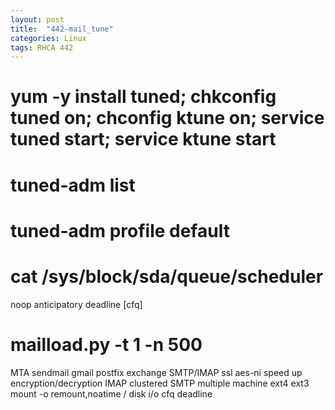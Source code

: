```yaml
---
layout: post
title:  "442-mail_tune"
categories: Linux
tags: RHCA 442
---
```



# yum -y install tuned; chkconfig tuned on; chconfig ktune on; service tuned start; service ktune start
# tuned-adm list
# tuned-adm profile default
# cat /sys/block/sda/queue/scheduler
noop anticipatory deadline [cfq]
# mailload.py -t 1 -n 500

MTA sendmail gmail postfix exchange
SMTP/IMAP ssl aes-ni speed up encryption/decryption
IMAP clustered
SMTP multiple machine
ext4 ext3
mount -o remount,noatime /
disk i/o cfq deadline

